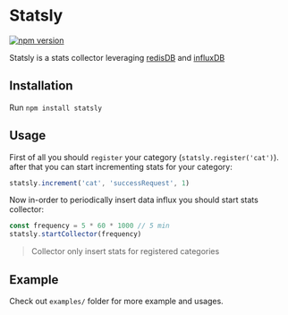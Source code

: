 # Statsly
[![npm version](https://badge.fury.io/js/statsly.svg)](https://badge.fury.io/js/statsly)

Statsly is a stats collector leveraging [redisDB](https://redis.io/) and [influxDB](https://www.influxdata.com/)

## Installation

Run `npm install statsly`

## Usage

First of all you should `register` your category (`statsly.register('cat')`). after that you can start incrementing stats for your category:

```javascript
statsly.increment('cat', 'successRequest', 1)
```

Now in-order to periodically insert data influx you should start stats collector:
```javascript
const frequency = 5 * 60 * 1000 // 5 min
statsly.startCollector(frequency)
```

> Collector only insert stats for registered categories



## Example

Check out `examples/` folder for more example and usages.
